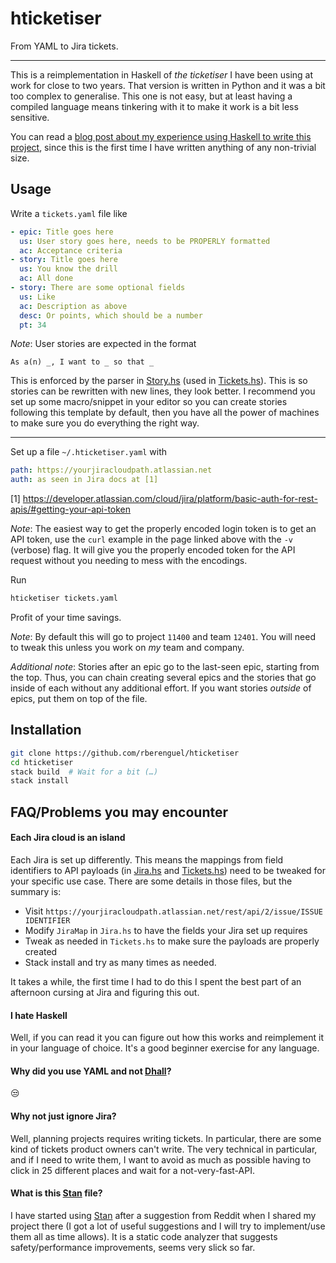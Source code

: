 # hticketiser

From YAML to Jira tickets. 

---

This is a reimplementation in Haskell of _the ticketiser_ I have been using at work for close to two years. That version is written in Python and it was a bit too complex to generalise. This one is not easy, but at least having a compiled language means tinkering with it to make it work is a bit less sensitive.

You can read a [blog post about my experience using Haskell to write this project](https://mostlymaths.net/2020/08/the-ticketiser-2-now-in-haskell.html/), since this is the first time I have written anything of any non-trivial size.

## Usage

Write a `tickets.yaml` file like

```yaml
- epic: Title goes here
  us: User story goes here, needs to be PROPERLY formatted
  ac: Acceptance criteria
- story: Title goes here
  us: You know the drill
  ac: All done
- story: There are some optional fields
  us: Like
  ac: Description as above
  desc: Or points, which should be a number
  pt: 34
```

_Note_: User stories are expected in the format

```
As a(n) _, I want to _ so that _
```

This is enforced by the parser in [Story.hs](src/Story.hs) (used in [Tickets.hs](src/Tickets.hs)). This is so stories can be rewritten with new lines, they look better. I recommend you set up some macro/snippet in your editor so you can create stories following this template by default, then you have all the power of machines to make sure you do everything the right way.

---

Set up a file `~/.hticketiser.yaml` with

```yaml
path: https://yourjiracloudpath.atlassian.net
auth: as seen in Jira docs at [1]
```

[1] https://developer.atlassian.com/cloud/jira/platform/basic-auth-for-rest-apis/#getting-your-api-token

_Note_: The easiest way to get the properly encoded login token is to get an API token, use the `curl` example in the page linked above with the `-v` (verbose) flag. It will give you the properly encoded token for the API request without you needing to mess with the encodings.

Run 

```bash
hticketiser tickets.yaml
```

Profit of your time savings.

_Note_: By default this will go to project `11400` and team `12401`. You will need to tweak this unless you work on _my_ team and company.

_Additional note_: Stories after an epic go to the last-seen epic, starting from the top. Thus, you can chain creating several epics and the stories that go inside of each without any additional effort. If you want stories _outside_ of epics, put them on top of the file.

## Installation

```bash
git clone https://github.com/rberenguel/hticketiser
cd hticketiser
stack build  # Wait for a bit (…)
stack install
```

## FAQ/Problems you may encounter

#### Each Jira cloud is an island

Each Jira is set up differently. This means the mappings from field identifiers to API payloads (in [Jira.hs](src/Jira.hs) and [Tickets.hs](src/Tickets.hs)) need to be tweaked for your specific use case. There are some details in those files, but the summary is:

- Visit `https://yourjiracloudpath.atlassian.net/rest/api/2/issue/ISSUE IDENTIFIER`
- Modify `JiraMap` in `Jira.hs` to have the fields your Jira set up requires
- Tweak as needed in `Tickets.hs` to make sure the payloads are properly created
- Stack install and try as many times as needed.

It takes a while, the first time I had to do this I spent the best part of an afternoon cursing at Jira and figuring this out.

#### I hate Haskell

Well, if you can read it you can figure out how this works and reimplement it in your language of choice. It's a good beginner exercise for any language.

#### Why did you use YAML and not [Dhall](https://dhall-lang.org)?

😒

#### Why not just ignore Jira?

Well, planning projects requires writing tickets. In particular, there are some kind of tickets product owners can't write. The very technical in particular, and if I need to write them, I want to avoid as much as possible having to click in 25 different places and wait for a not-very-fast-API.

#### What is this [Stan](stan.html) file?

I have started using [Stan](https://github.com/kowainik/stan) after a suggestion from Reddit when I shared my project there (I got a lot of useful suggestions and I will try to implement/use them all as time allows). It is a static code analyzer that suggests safety/performance improvements, seems very slick so far.